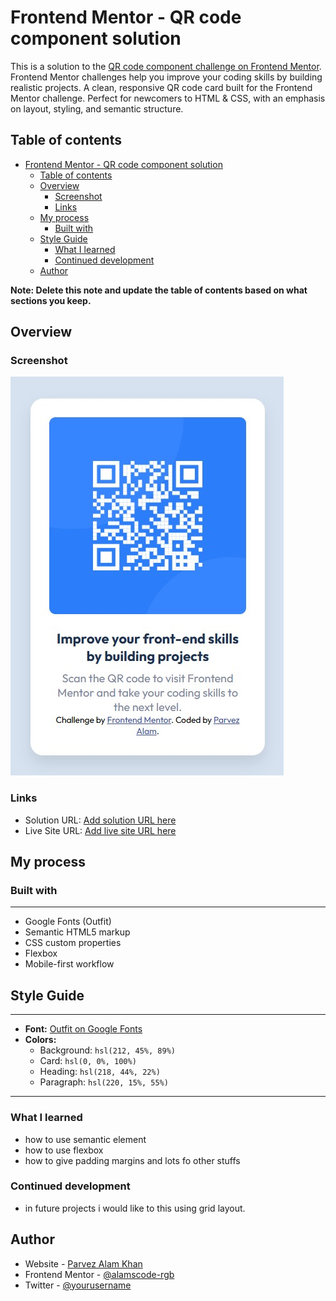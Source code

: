 # Frontend Mentor - QR code component solution

This is a solution to the [QR code component challenge on Frontend Mentor](https://www.frontendmentor.io/challenges/qr-code-component-iux_sIO_H). Frontend Mentor challenges help you improve your coding skills by building realistic projects. 
A clean, responsive QR code card built for the Frontend Mentor challenge. Perfect for newcomers to HTML & CSS, with an emphasis on layout, styling, and semantic structure.

## Table of contents

- [Frontend Mentor - QR code component solution](#frontend-mentor---qr-code-component-solution)
  - [Table of contents](#table-of-contents)
  - [Overview](#overview)
    - [Screenshot](#screenshot)
    - [Links](#links)
  - [My process](#my-process)
    - [Built with](#built-with)
  - [Style Guide](#style-guide)
    - [What I learned](#what-i-learned)
    - [Continued development](#continued-development)
  - [Author](#author)

**Note: Delete this note and update the table of contents based on what sections you keep.**

## Overview

### Screenshot

![](./images/Screenshot.jpg)

### Links

- Solution URL: [Add solution URL here](https://github.com/alamscode-rgb/fronEndChallenge/tree/main/qr-code-component-main#what-i-learned)
- Live Site URL: [Add live site URL here](https://your-live-site-url.com)

## My process

### Built with
---
- Google Fonts (Outfit)
- Semantic HTML5 markup
- CSS custom properties
- Flexbox
- Mobile-first workflow


## Style Guide
---
- **Font:** [Outfit on Google Fonts](https://fonts.google.com/selection/embed)
- **Colors:**
  - Background: `hsl(212, 45%, 89%)`
  - Card: `hsl(0, 0%, 100%)`
  - Heading: `hsl(218, 44%, 22%)`
  - Paragraph: `hsl(220, 15%, 55%)`
---

### What I learned
- how to use semantic element
- how to use flexbox
- how to give padding margins and lots fo other stuffs



### Continued development

- in future projects i would like to this using grid layout.

## Author

- Website - [Parvez Alam Khan](https://www.your-site.com)
- Frontend Mentor - [@alamscode-rgb](https://www.frontendmentor.io/profile/alamscode-rgb)
- Twitter - [@yourusername](https://www.twitter.com/yourusername)